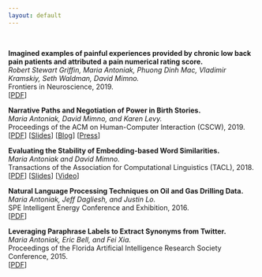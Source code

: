 ```yaml
---
layout: default
---
```


<br>

**Imagined examples of painful experiences provided by chronic low back pain patients and attributed a pain numerical rating score.**  
*Robert Stewart Griffin, Maria Antoniak, Phuong Dinh Mac, Vladimir Kramskiy, Seth Waldman, David Mimno.*  
Frontiers in Neuroscience, 2019.  
[[PDF](https://maria-antoniak.github.io/resources/2020_frontiers_pain.pdf)]

**Narrative Paths and Negotiation of Power in Birth Stories.**  
*Maria Antoniak, David Mimno, and Karen Levy.*  
Proceedings of the ACM on Human-Computer Interaction (CSCW), 2019.  
[[PDF](https://maria-antoniak.github.io/resources/2019_cscw_birth_stories.pdf)] [[Slides](https://maria-antoniak.github.io/resources/2019_11_12_cscw_birth_stories_presentation.pdf)]  [[Blog](https://maria-antoniak.github.io/2019/11/04/computational-reading-birth-stories.html)] [[Press](http://news.cornell.edu/stories/2019/11/online-birth-stories-reveal-power-imbalances)]  

**Evaluating the Stability of Embedding-based Word Similarities.**  
*Maria Antoniak and David Mimno.*  
Transactions of the Association for Computational Linguistics (TACL), 2018.  
[[PDF](https://maria-antoniak.github.io/resources/2018_evaluating_stability.pdf)] [[Slides](https://maria-antoniak.github.io/resources/2018_naacl_presentation_with_notes.pdf)] [[Video](https://vimeo.com/277670053)]  

**Natural Language Processing Techniques on Oil and Gas Drilling Data.**  
*Maria Antoniak, Jeff Dagliesh, and Justin Lo.*  
SPE Intelligent Energy Conference and Exhibition, 2016.  
[[PDF](https://maria-antoniak.github.io/resources/2016_spe_oil_and_gas.pdf)]

**Leveraging Paraphrase Labels to Extract Synonyms from Twitter.**  
*Maria Antoniak, Eric Bell, and Fei Xia.*  
Proceedings of the Florida Artificial Intelligence Research Society Conference, 2015.  
[[PDF](https://maria-antoniak.github.io/resources/2015_leveraging_paraphrase.pdf)]  



<br>
